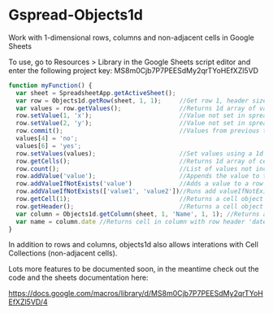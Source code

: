 # Gspread-Objects1d
Work with 1-dimensional rows, columns and non-adjacent cells in Google Sheets

To use, go to Resources > Library in the Google Sheets script editor and enter the following project key:
MS8m0Cjb7P7PEESdMy2qrTYoHEfXZl5VD

```javascript
function myFunction() {
  var sheet = SpreadsheetApp.getActiveSheet();
  var row = Objects1d.getRow(sheet, 1, 1);     //Get row 1, header size is 1
  var values = row.getValues();                //Returns 1d array of values, excluding the header
  row.setValue(1, 'x');                        //Value not set in spreadsheet yet (uncomitted)
  row.setValue(2, 'y');                        //Value not set in spreadsheet yet (uncomitted)
  row.commit();                                //Values from previous two lines set in single request to gspread API (more efficent).
  values[4] = 'no';
  values[6] = 'yes';
  row.setValues(values);                       //Set values using a 1d array (committed)
  row.getCells();                              //Returns 1d array of cell objects
  row.count();                                 //List of values not including headers
  row.addValue('value');                       //Appends the value to the next empty column in the row (uncomitted)
  row.addValueIfNotExists('value')             //Adds a value to a row if it doesn't already exist (uncomitted)
  row.addValueIfNotExists(['value1', 'value2'])//Runs add valueIfNotExists for each value in the array (uncomitted)
  row.getCell(1);                              //Returns a cell object by its index in the row
  row.getHeader();                             //Returns a cell object of the row header
  var column = Objects1d.getColumn(sheet, 1, 'Name', 1, 1); //Returns a column by the header name 'Name', with headers in Row 1. Header Size: 1 and Column 1 contains headers to enable ORM
  var name = column.date //Returns cell in column with row header 'date'
}
```

In addition to rows and columns, objects1d also allows interations with Cell Collections (non-adjacent cells).

Lots more features to be documented soon, in the meantime check out the code and the sheets documentation here:

https://docs.google.com/macros/library/d/MS8m0Cjb7P7PEESdMy2qrTYoHEfXZl5VD/4
